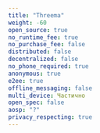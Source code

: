 ```yaml
---
title: "Threema"
weight: -60
open_source: true
no_runtime_fee: true
no_purchase_fee: false
distributed: false
decentralized: false
no_phone_required: true
anonymous: true
e2ee: true
offline_messaging: false
multi_device: Частично
open_spec: false
aosp: "?"
privacy_respecting: true
---
```


